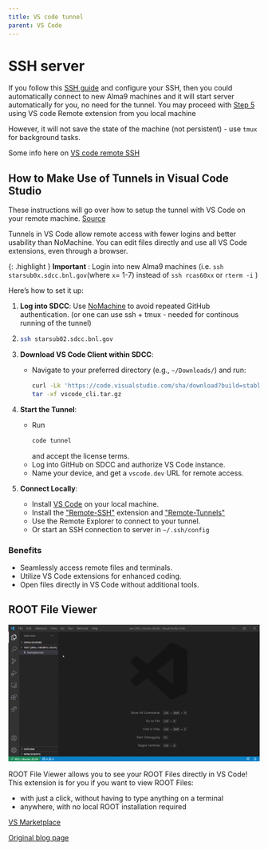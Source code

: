 ```yaml
---
title: VS code tunnel
parent: VS Code
---
```



# SSH server
If you follow this [SSH guide](/software/ssh) and configure your SSH, then you could automatically connect to new Alma9 machines and it will start server automatically for you, no need for the tunnel. 
You may proceed with [Step 5](Remote) using VS code Remote extension from you local machine 

However, it will not save the state of the machine (not persistent) - use `tmux` for background tasks.

Some info here on [VS code remote SSH](https://code.visualstudio.com/docs/remote/ssh)


## How to Make Use of Tunnels in Visual Code Studio

These instructions will go over how to setup the tunnel with VS Code on your remote machine. [Source](https://code.visualstudio.com/docs/remote/tunnels)

Tunnels in VS Code allow remote access with fewer logins and better usability than NoMachine. You can edit files directly and use all VS Code extensions, even through a browser. 

{: .highlight }
**Important** : Login into new Alma9 machines (i.e. `ssh starsub0x.sdcc.bnl.gov`(where `x`= 1-7) instead of `ssh rcas60xx` or `rterm -i` ) 


Here’s how to set it up:  

1. **Log into SDCC**: Use [NoMachine](no-machine.md) to avoid repeated GitHub authentication.
(or one can use ssh + tmux - needed for continous running of the tunnel)

2.  ```bash
    ssh starsub02.sdcc.bnl.gov
    ```

3. **Download VS Code Client within SDCC**:  
   - Navigate to your preferred directory (e.g., `~/Downloads/`) and run:  

     ```bash
     curl -Lk 'https://code.visualstudio.com/sha/download?build=stable&os=cli-alpine-x64' --output vscode_cli.tar.gz
     tar -xf vscode_cli.tar.gz
     ```

4. **Start the Tunnel**:  
   - Run 
     ```bash
     code tunnel
     ```
      and accept the license terms.  
   - Log into GitHub on SDCC and authorize VS Code instance.  
   - Name your device, and get a `vscode.dev` URL for remote access.

5. **Connect Locally**: <a id="Remote"></a>  
   - Install [VS Code](https://visualstudio.microsoft.com/) on your local machine.  
   - Install the ["Remote-SSH"](vscode:extension/ms-vscode-remote.remote-ssh) extension and ["Remote-Tunnels"](vscode:extension/ms-vscode.remote-server)   
   - Use the Remote Explorer to connect to your tunnel.
   - Or start an SSH connection to server in `~/.ssh/config`  

### Benefits

- Seamlessly access remote files and terminals.  
- Utilize VS Code extensions for enhanced coding.  
- Open files directly in VS Code without additional tools.


## ROOT File Viewer

![alt text](/img/vscode_extension_announcement.gif)

ROOT File Viewer allows you to see your ROOT Files directly in VS Code! This extension is for you if you want to view ROOT Files:
- with just a click, without having to type anything on a terminal
- anywhere, with no local ROOT installation required


[VS Marketplace](https://marketplace.visualstudio.com/items?itemName=albertopdrf.root-file-viewer)


[Original blog page](https://root.cern/blog/vscode-extension-announcement/) 
